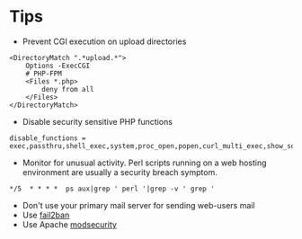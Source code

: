 # Tips

* Prevent CGI execution on upload directories
```
<DirectoryMatch ".*upload.*">
    Options -ExecCGI
    # PHP-FPM
    <Files *.php>
        deny from all
    </Files>
</DirectoryMatch>
```
* Disable security sensitive PHP functions
```
disable_functions = exec,passthru,shell_exec,system,proc_open,popen,curl_multi_exec,show_source,pcntl_exec,proc_close,proc_get_status,proc_nice,proc_terminate,ini_alter,virtual,openlog,dl,fsockopen,pfsockopen,stream_socket_client,getmxrr
```
* Monitor for unusual activity. Perl scripts running on a web hosting environment are usually a security breach symptom.
```
*/5  * * * *  ps aux|grep ' perl '|grep -v ' grep '
```
* Don't use your primary mail server for sending web-users mail
* Use [fail2ban](http://www.fail2ban.org)
* Use Apache [modsecurity](https://www.modsecurity.org)


